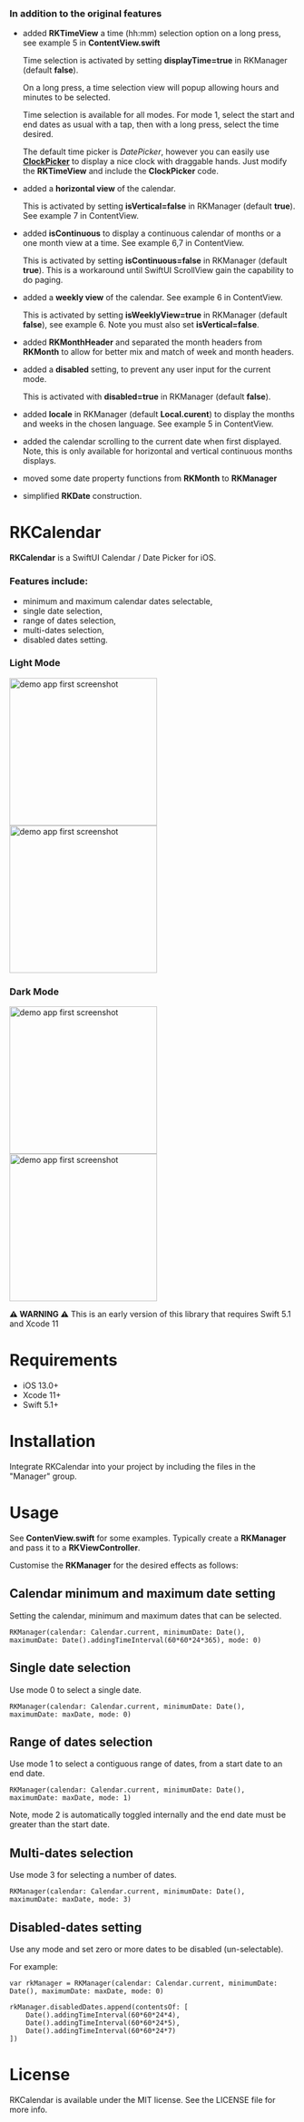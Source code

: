 ### In addition to the original features

- added **RKTimeView** a time (hh:mm) selection option on a long press, see example 5 in **ContentView.swift**

   Time selection is activated by setting **displayTime=true** in RKManager (default **false**).
   
   On a long press, a time selection view will popup allowing hours and minutes to be selected.  
   
   Time selection is available for all modes. For mode 1, select the start and end dates as usual with a tap, then with a long press, select the time desired.  

   The default time picker is *DatePicker*, however you can easily use [**ClockPicker**](https://github.com/workingDog/ClockPicker) to display a nice clock with draggable hands. Just modify the **RKTimeView** and include the **ClockPicker** code.  

- added a  **horizontal view** of the calendar. 

   This is activated by setting **isVertical=false** in RKManager (default **true**). See example 7 in ContentView.

- added  **isContinuous** to display a continuous calendar of months or a one month view at a time. See example 6,7 in ContentView.

   This is activated by setting **isContinuous=false** in RKManager (default **true**). This is a workaround until SwiftUI ScrollView gain the capability to do paging.

- added a  **weekly view** of the calendar. See example 6 in ContentView.

   This is activated by setting **isWeeklyView=true** in RKManager (default **false**), see example 6. Note you must also set **isVertical=false**.

- added **RKMonthHeader** and separated the month headers from **RKMonth** to allow for better mix and match of week and month headers.

- added a **disabled** setting, to prevent any user input for the current mode.

   This is activated with **disabled=true** in RKManager (default **false**).

- added  **locale** in RKManager (default **Local.curent**) to display the months and weeks in the chosen language. See example 5 in ContentView.

- added the calendar scrolling to the current date when first displayed. Note, this is only available for horizontal and vertical continuous months displays.

- moved some date property functions from **RKMonth** to **RKManager**

- simplified **RKDate** construction.


#

# RKCalendar
**RKCalendar** is a SwiftUI Calendar / Date Picker for iOS.


### Features include:

- minimum and maximum calendar dates selectable,
- single date selection, 
- range of dates selection, 
- multi-dates selection, 
- disabled dates setting.


### Light Mode
<img src="https://github.com/RaffiKian/RKCalendar/blob/master/RKCalendar/Images/demo-app-light-mode-1.png" alt="demo app first screenshot" width="260"/> <img src="https://github.com/RaffiKian/RKCalendar/blob/master/RKCalendar/Images/demo-app-light-mode-2.png" alt="demo app first screenshot" width="260"/> 
### Dark Mode
<img src="https://github.com/RaffiKian/RKCalendar/blob/master/RKCalendar/Images/demo-app-dark-mode-1.png" alt="demo app first screenshot" width="260"/> <img src="https://github.com/RaffiKian/RKCalendar/blob/master/RKCalendar/Images/demo-app-dark-mode-2.png" alt="demo app first screenshot" width="260"/> 

**⚠️ WARNING ⚠️** This is an early version of this library that requires Swift 5.1 and Xcode 11 

# Requirements
- iOS 13.0+
- Xcode 11+
- Swift 5.1+

# Installation

Integrate RKCalendar into your project by including the files in the "Manager" group.

# Usage 

See **ContenView.swift** for some examples. Typically create a **RKManager** and pass it to a **RKViewController**.

Customise the **RKManager** for the desired effects as follows:


## Calendar minimum and maximum date setting

Setting the calendar, minimum and maximum dates that can be selected.

    RKManager(calendar: Calendar.current, minimumDate: Date(), maximumDate: Date().addingTimeInterval(60*60*24*365), mode: 0)

## Single date selection

Use mode 0 to select a single date.

    RKManager(calendar: Calendar.current, minimumDate: Date(), maximumDate: maxDate, mode: 0)

## Range of dates selection

Use mode 1 to select a contiguous range of dates, from a start date to an end date.

    RKManager(calendar: Calendar.current, minimumDate: Date(), maximumDate: maxDate, mode: 1)

Note, mode 2 is automatically toggled internally and the end date must be greater than the start date.

## Multi-dates selection

Use mode 3 for selecting a number of dates.

    RKManager(calendar: Calendar.current, minimumDate: Date(), maximumDate: maxDate, mode: 3)

## Disabled-dates setting

Use any mode and set zero or more dates to be disabled (un-selectable).

For example:

    var rkManager = RKManager(calendar: Calendar.current, minimumDate: Date(), maximumDate: maxDate, mode: 0)

    rkManager.disabledDates.append(contentsOf: [
        Date().addingTimeInterval(60*60*24*4),
        Date().addingTimeInterval(60*60*24*5),
        Date().addingTimeInterval(60*60*24*7)
    ])

# License
RKCalendar is available under the MIT license. See the LICENSE file for more info.
